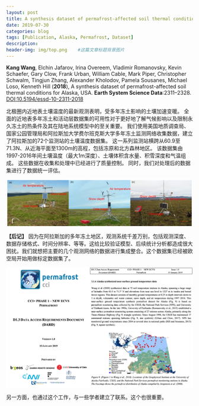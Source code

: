 ```yaml
---
layout: post
title: A synthesis dataset of permafrost-affected soil thermal conditions for Alaska, USA
date: 2019-07-30
categories: blog
tags: [Publication, Alaska, Permafrost, Dataset]
description: 
header-img: img/top.png    #这篇文章标题背景图片
---
```


**Kang Wang**, Elchin Jafarov, Irina Overeem, Vladimir Romanovsky, Kevin Schaefer, Gary Clow, Frank Urban, William Cable, Mark Piper, Christopher Schwalm, Tingjun Zhang, Alexander Kholodov, Pamela Sousanes, Michael Loso, Kenneth Hill
(**2018**),
A synthesis dataset of permafrost-affected soil thermal conditions for Alaska, USA.
**Earth System Science Data**:2311–2328.
[DOI:10.5194/essd-10-2311-2018](https://doi.org/10.5194/essd-10-2311-2018)

北极圈内近地表土壤温度的最新观测表明，受多年冻土影响的土壤加速变暖。
全面的近地表多年冻土和活动层数据集的可用性对于更好地了解气候影响以及限制永久冻土的热条件及其在陆地系统模型中的至关重要。
我们使用美国地质调查局、国家公园管理局和阿拉斯加大学费尔班克斯大学多年冻土监测网络收集数据，建立了阿拉斯加的72个监测站的土壤温度数据集。
这一系列监测站横跨从60.9至71.3N、从近海平面至1300m的高程，包括冻原和北方森林地区。
该数据集由1997-2016年间土壤温度（最大1m深度）、土壤体积含水量、积雪深度和气温组成。
这些数据在收集和处理中已经进行了质量控制。
同时，我们对处理后的数据集进行了数据统一评估。

<center>
<p><img src="/img/essd-10-2311-2018-f02-web.png" align="center"></p>
</center>

**【后记】** 因为在阿拉斯加的多年冻土地区，观测系统千差万别，包括观测深度、数据存储格式、时间分辨率、等等。这给比较验证模型、后续统计分析都造成很大困扰。我们就想把主要的几个观测网络的数据进行集成整合。这个数据集已经被欧空局开始用做标定数据集了。

<center>
<p><img src="/img/essd-10-2311-2018-ECA-CCI.png" align="center"></p>
</center>

另一方面，也通过这个工作，与一些学者建立了联系。这个也很重要。